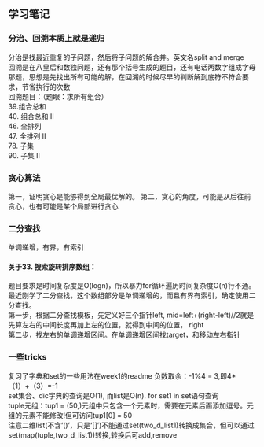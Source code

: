 ## 学习笔记

### 分治、回溯本质上就是递归  
分治是找最近重复的子问题，然后将子问题的解合并。英文名split and merge  
回溯是在八皇后和数独问题，还有那个括号生成的题目，还有电话两数字组成字母那题，思想是先找出所有可能的解，在回溯的时候尽早的判断解到底符不符合要求，节省执行的次数  
回溯题目：（题眼：求所有组合）  
39.组合总和  
40. 组合总和 II  
46. 全排列  
47. 全排列 II  
78. 子集  
90. 子集 II  
  
### 贪心算法  
第一，证明贪心是能够得到全局最优解的。 第二，贪心的角度，可能是从后往前贪心，也有可能是某个局部进行贪心

### 二分查找
单调递增，有界，有索引  
#### 关于33. 搜索旋转排序数组：  
题目要求是时间复杂度是O(logn)，所以暴力for循环遍历时间复杂度O(n)行不通。最近刚学了二分查找，这个数组部分是单调递增的，而且有界有索引，确定使用二分查找。  
第一步，根据二分查找模板，先定义好三个指针left, mid=left+(right-left)//2就是先算左右的中间长度再加上左的位置，就得到中间的位置， right  
第二步，找左右的单调递增区间。在单调递增区间找target，和移动左右指针  
  
### 一些tricks
复习了字典和set的一些用法在week1的readme
负数取余：-1%4 = 3,即4*（1）+（3）=-1    
set集合、dic字典的查询是O(1), 而list是O(n). for set1 in set语句查询  
tuple元组：tup1 = (50,)元组中只包含一个元素时，需要在元素后面添加逗号。元组的元素不能修改!但可访问tup1[0] = 50   
注意二维list(不含‘()’，只是‘[]’)不能通过set(two_d_list1)转换成集合，但可以通过set(map(tuple,two_d_list1))转换,转换后可add,remove    

